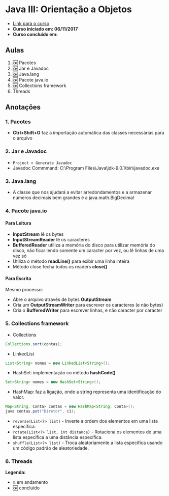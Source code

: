 # Java III: Orientação a Objetos

- [Link para o curso](https://cursos.alura.com.br/course/java-e-bibliotecas)
- __Curso iniciado em: 06/11/2017__
- __Curso concluído em:__

## Aulas

1. :ok: Pacotes
1. :ok: Jar e Javadoc
1. :ok: Java.lang
1. :ok: Pacote java.io
1. :ok: Collections framework
1. Threads

## Anotações

### 1. Pacotes

- __Ctrl+Shift+O__ faz a importação automática das classes necessárias para o arquivo

### 2. Jar e Javadoc

- ```Project > Generate Javadoc```
- Javadoc Commmand: C:\Program Files\Java\jdk-9.0.1\bin\javadoc.exe

### 3. Java.lang

- A classe que nos ajudará a evitar arredondamentos e a armazenar números decimais bem grandes é a java.math.BigDecimal

### 4. Pacote java.io

#### Para Leitura

- __InputStream__ lê os bytes
- __InputStreamReader__ lê os caracteres
- __BufferedReader__ utiliza a memória do disco para utilizar memória do disco, não ficar lendo somente um caracter por vez, ou lê linhas de uma vez só
- Utiliza o método __readLine()__ para exibir uma linha inteira
- Método close fecha todos os readers __close()__

#### Para Escrita

Mesmo processo:

- Abre o arquivo através de bytes __OutputStream__
- Cria um __OutputStreamWriter__ para escrever os caracteres (e não bytes)
- Cria o __BufferedWriter__ para escrever linhas, e não caracter por caracter

### 5. Collections framework

- Collections

```java
Collections.sort(contas);
```

- LinkedList

```java
List<String> nomes = new LinkedList<String>();
```

- HashSet: implementação co método __hashCode()__

```java
Set<String> nomes = new HashSet<String>();
```

- HashMap: faz a ligação, onde a string representa uma identificação do valor.

```java
Map<String, Conta> contas = new HashMap<String, Conta>();
java contas.put("Diretor", c1);
```

- ```reverse(List<?> list)``` - Inverte a ordem dos elementos em uma lista específica.
- ```rotate(List<?> list, int distance)``` - Rotaciona os elementos de uma lista específica a uma distância específica.
- ```shuffle(List<?> list)``` - Troca aleatoriamente a lista específica usando um código padrão de aleatoriedade.

### 6. Threads

__Legenda:__

- :on: em andamento
- :ok: concluído
